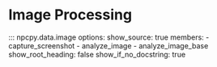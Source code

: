# Image Processing

::: npcpy.data.image
    options:
      show_source: true
      members:
        - capture_screenshot
        - analyze_image
        - analyze_image_base
      show_root_heading: false
      show_if_no_docstring: true